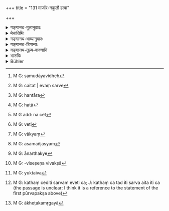 +++
title = "131 मार्जार-नकुलौ हत्वा"

+++

<details><summary>गङ्गानथ-मूलानुवादः</summary>

Having killed a cat, an ichneumon, a blue jay, a frog, a dog, an iguana, an owl and a crow,—he shall perform the penance of the ‘Śūdra-killer.’—(131)
</details>

<details><summary>मेधातिथिः</summary>

अतिमहत्वात् प्रायश्चित्तस्य समुदायवधे[^१८८] प्रायश्चित्तम् एतत् । तेअर्स्


[^१८८]:
     M G: samudāyavidheḥ

- <u>ननु</u> चात्र "साहित्यं न विवक्षितम्" इत्य् उक्तं यतो जातिभ्रंशकरादिषु । कथं चैते सर्वे[^१८९] चैकस्य हन्तव्यतया[^१९०] उपनयेयुः । अतिरिक्तसद्भावे न तन्निमित्तं स्यात् । अर्थान्तरम् एवैतद् वशेनैव तच् छक्यते वक्तुम् । तेनावृत्तेन हन्ता[^१९१] । अधिकवधे त्व् अन्यद् भविष्यति । नैतच् छ्रूयते न्यूने वधे च न स्यात् । "पयः पिबेत्" (म्ध् ११.१३१) इत्यादि प्रत्येकविधेन संबध्यते । न समुदाये प्रत्येकं वाक्यपरिसमाप्तिः समुदाये वा, अर्थान्तरे तु[^१९२] स्थातुं लभ्यन्ते । 


[^१९२]:
     M G add: na cet


[^१९१]:
     M G: hatā


[^१९०]:
     M G: hantāra


[^१८९]:
     M G: caitat | evaṃ sarve

- <u>यत्</u> तावद् उच्यते "साहित्यं न विवक्षितम्" इति, तत्र न विवक्ष्यते यत्र प्रत्येकं संबन्धिवाच्यम् अर्थवत् । यथा "यस्य पिता पितामहः सोमं न पिबेत्" (म्स् २.५.५) इति । यत्र पुनर् अविवक्ष्यमाणे वाच्यम् एवानर्थकं तत्र तत्परिहारार्थं युक्ता विवक्षा । यथा वक्ष्यति "सहस्रस्य प्रमापणे पूर्णे वानसि" (म्ध् ११.१३९) इति । अत्राविवक्षायां सहस्रस्येति व्यर्थं स्यात् । एवं हि शास्त्रान्तरविरोधाद् अतिमहत्वे युक्तैव विवक्षा । 

- <u>ननु</u> च पदोपादानतायाम् अपि लक्षणागतस्य विशेषणस्याविवक्षैव । यथा यस्योभयं हविर् इत्य् उभयशब्दार्थं तत्र तुल्यम् । अत्र हविर् उभयम् इति च पदद्वये वक्ष्यमाणे वाक्यभेदः । हविर् अत्रोभयं चेति[^१९३] । यत्रावस्थाभेदस् तत्र वाक्यभेदपरिहारार्थम् अवश्यं भेदः । अन्यतरस्मिन् व्यवहितो गुणो वा हातव्यो भवति । तथोभ्यशब्दे सर्वम् अस्ति । आर्च्छेद् इति (च्ड़्। शब् ओन् प्म्स् ६.४.२२) हविःशब्देन व्यवहितो भवति, संख्यानुरूपत्वात् । गुणानुवादकत्वं वास्य संभवति । अविवक्षिते च तस्मिन् परिशिष्टं वाक्यम् अर्थवाद एव । इह पुनः समुदायविवक्षायां सहस्रशब्दविवक्षायां वा कृत्स्नम् एव वाक्यम् अर्थकम् । तथा ह्य् एतावद् वाच्यं[^१९४] स्यात् । स्थानतां प्रमाणतां तथास्यां शूद्रहत्याव्रतम् इत्य् एतावद् वक्तव्यं स्यात् । प्रमाणे शूद्रहत्येति । एतावताम् एव हिंसा संभवति । 


[^१९४]:
     M G: vākyaṃ


[^१९३]:
     M G: veti

- तथान्यद् अप्य् एवं जातीयकं विशेषणं न विवक्ष्येत, समानन्यायत्वात्- "फलदानां तु वृक्षाणाम्" (म्ध् ११.१४१) इति । ततश् च सर्वम् असमञ्जसं[^१९५] स्यात् । 


[^१९५]:
     M G: asamañjasyaṃ

- पौरुषेयं चेदं वाक्यं नैव वैदिकम् । वेदे च कस्य पुरुषस्य प्रयोगः किमर्थम् अनर्थकं प्रयुक्तम् इति । इह तु बुद्धिपूर्वे प्रयोगे मात्रायाम् अप्य् अयुक्तम् आनर्थक्यम्[^१९६] । तत्साहित्यविवक्षाविसेषणविवक्षा[^१९७] वायुक्तैव[^१९८] । यच् चोक्तं "कथं चैते सर्वे च"[^१९९] इति तत्राप्य् आखेटकार्थमृगयायां[^२००] दावदाहिनो वा उपपाद्यतयैव ।


[^२००]:
     M G: ākheṭakamṛgayā


[^१९९]:
     M G: kathaṃ cediti sarvam eveti ca; J: kathaṃ ca tad iti sarva aita iti ca (the passage is unclear; I think it is a reference to the statement of the first pūrvapakṣa above)


[^१९८]:
     M G: yuktaiva


[^१९७]:
     M G: -viseṣeṇa vivakṣā


[^१९६]:
     M G: ānarthakye

- यद् अप्य् उक्तम् अतिरिक्तसद्भावे न तन्निमित्तम् इति, तद् अप्य् अयुक्तम् । न त्व् आधिक्ये पूर्वेषां नाशो न्यूनेषु च तथैव कल्पणा कार्या ॥ ११.१३१ ॥
</details>

<details><summary>गङ्गानथ-भाष्यानुवादः</summary>

Inasmuch as the expiation prescribed is a heavy one, it should be understood as applying to a case where *all* these animals have been killed.

“It has been asserted in connection with offences leading to loss of caste, etc., that a combination is not meant. How too is it ever possible for all these animals to come up before any one man and be killed? If only some of these were present, the required conditions would not be there; in fact it would become a wholly different case. Hence the person meant should be one who has killed one of these animals
*repeatedly*. But there is nothing in the text, to show that this is
what is meant Nor can the expiation be taken as referring to the killing of each single animal, as there is in the case of such assertion as ‘one should drink milk, etc., etc.’” (132)

Thus then, the sentence cannot be taken either as referring to each of the animals severally, or as referring to all of them together; nor is there any third way possible.

It has been said that a *combination cannot* be meant. If a combination is not meant, then the only way in which the text could be taken would be to take it as referring to each individual singly; just as there is in the case of the assertion ‘he whose father or grandfather has not drunk the Soma, etc., etc.’ But in a case (like the present) where it is found that the whole sentence becomes meaningless if it is not taken as referring to a combination of all the individuals, it is only right that, with a view to avoid such a contingency, the sentence should be taken as referring to such combination; for instance, in the case of the text—‘In the case of killing a thousand animals etc.’ (140),—if a combination were not meant, the mention of the specific number ‘thousand’ would be meaningless. It is only when, if the sense adopted happens to be very much contrary to what has been laid down in other scriptural texts, that such a sense can be rejected.

“But even in a case where a certain idea is expressed directly by the words of the text, no significance is ever meant to be attached to the qualifications involved in its indirect implication; for instance, in the ease of the assertion—‘he whose both sacrificial materials become spoilt, etc.’—significance is not meant to be attached to the exact denotation of the term ‘both.’ In this sentence there are two terms ‘both’ and ‘sacrificial material’; and if significance is attached to both these terms, there results syntactical split, as we shall explain later on. When however it is doubtful whether in a given case significance attaches to the ‘material’ or the ‘both’—the two have to be taken separately, in order to avoid the syntactical split; or what is predicated in the sentence has to be taken as having no connection with one of the two terms. Now what is in closest proximity to the predicate ‘becomes spoilt’ is the term ‘material,’—as is clear from the fact that its *number* is more in keeping with that of this term; so that the other term becomes reiterative of the qualification of the ‘material.’ If on the other hand, no significance attaches to the term ‘material,’ then, the rest of the sentence can be taken only as declamatory. In the case in question, if a combination wore meant to be expressed, or if stress were to be laid upon the term ‘thousand’ (in 140), the whole sentence would become meaningless. So that all that the passage would mean is that—‘one should perform the penance of the Śūdra-killer......(?),’ and that ‘the act of killing these is similar to the killing of a Śūdra,’ and all that this would secure would he that; these few animals would not he killed (?)”

On the principle here enunciated, we might regard other qualifications also as not meant to be emphasised; for instance under Verse 142. And all this would lead to a deal of incongruity. Then again the passage we are dealing with is the work of a human author, and it does not belong to the Veda. In the case of a Vedic passage, whose usage would it represent? And whom could we charge with having made use of a meaningless assertion? In the case of a passage like the present one, on the other hand, which is the conscious work of a human author, if there is an incongruity in regard to even a single syllable, the writer becomes at once open to the charge of having made use of a meaningless expression.

For all these reasons the only right course is to regard *combination* and its qualification as both equally meant to be significant.

As regards the argument that there can be no possibility of so many animals being killed at one and the same time,—it is quite possible for those who go on hunting excursions and who follow the profession of setting fire to forests.

Lastly as regards the argument, that if even a single one of these several animals is not killed, there would be no occasion for the prescribed expiation,—this also is not right. For just as in the case of the killing of more animals than those enumerated, so also in that of killing fewer than those, a proper adjustment of the requisite expiation can always be made.—(131)
</details>

<details><summary>गङ्गानथ-टिप्पन्यः</summary>

This verse is quoted in *Aparārka* (p. 1130), which adds that this refers to intentional repetitions, of the act;—and in *Mitākṣarā* (3.270) as laying down the ‘Six-monthy Penance’ for the killing of all the animals mentioned, collectively.
</details>

<details><summary>गङ्गानथ-तुल्य-वाक्यानि</summary>

**(verses 11.131-132)  
**

*Gautama* (22-19).—‘For injuring a frog, an ichneumon, a crow, a
chameleon, a musk-rat, a mouse or a dog (the penance is the same as that for the murder of a Vaiśya).’

*Baudhāyana* (1.19.6).—‘For killing a flamingo, a Bhāsa bird, a peacock,
a Brāhmaṇī duck, a Pracetaka, a crow, an owl, a frog, a musk-rat, a dog, a Babhru, a common ichneumon, and so forth, the offender shall pay the same fine as for the killing of a Śūdra.’

*Āpastamba* (1.25.13).—‘If a crow, a chameleon, a pea-cock, a Brāhmaṇī
duck, a swan, the vulture called *Bhāsa*, a frog, an ichneumon, a musk-rat, or a dog has been killed, then the offender should perform the same penance as that for killing a Śūdra.’

*Vaṣhiṣṭha* (21.24).—‘Having slain a dog, a cat, an ichneumon, a snake,
a frog, or a rat,—one shall perform the *Kṛcchra* penance of twelve days’ duration, and also give something to a Brāhmaṇa.’

*Viṣṇu* (50.30-32).—‘If he has intentionally killed a dog, he should
fast for three days. If he has unintentionally killed a mouse, or a cat, or an ichneumon, or a frog, or a Duṇḍubha snake, or a large serpent—he must fast for one day, and on the next day give a dish of milk, sesamum and rice mixed together to a Brāhmaṇa and give him an iron hoe as his fee: If he has unintentionally killed an iguana, or an owl, or a crow, or a fish, he must fast for three days.’

*Yājñavalkya* (3.271).—‘For killing a cat, an alligator, an ichneumon, a
frog or birds, one should drink milk for three days, or perform a quarter of the *Kṛcchra* penance.’
</details>

<details><summary>भारुचिः</summary>

समुच्चितानां वध एतत् प्रायश्चित्तम् । तथा च वक्ष्यति "अस्थिमतां तु सत्त्वानां सहस्रस्य प्रमापने" इति । अपरे तु लघुत्वाद् एतेषां शूद्रजातानां प्रतिलोमानाम् आयोगवक्षत्तृचण्डालानां यद् वधे प्रायश्चित्तं तद् एतत् समस्तवध इति । प्रत्येकं तु वध इदम् अन्यत् प्रायश्चित्तं पूर्वस्माल् लघूपदिश्यते ॥ ११.१३० ॥
</details>

<details><summary>Bühler</summary>

132	Having killed a cat, an ichneumon, a blue jay, a frog, a dog, an iguana, an owl, or a crow, he shall perform the penance for the murder of a Sudra;
</details>
